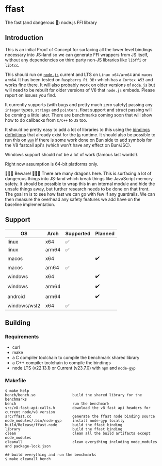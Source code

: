 # ffast

The fast (and dangerous 🐉) node.js FFI library

## Introduction

This is an initial Proof of Concept for surfacing all the lower level bindings
necessary into JS-land so we can generate FFI wrappers from JS itself, without
any dependencies on third party non-JS libraries like ```libffi``` or ```libtcc```.

This should run on [```node.js```](https://nodejs.org) current and LTS on ```Linux x64/arm64``` and ```macos arm64```. 
It has been tested on ```Raspberry Pi 3B+``` which has a ```Cortex A53``` and works fine there.
It will also probably work on older versions of ```node.js``` but will need to be 
rebuilt for older versions of V8 that ```node.js``` embeds. Please report on issues
you find.

It currently supports (with bugs and pretty much zero safety) passing any ```integer```
types, ```strings``` and ```pointers```. float support and struct passing will be coming a
little later. There are benchmarks coming soon that will show how to do callbacks
from ```C/C++``` to ```JS``` too.

It should be pretty easy to add a lot of libraries to this using the [bindings
definitions](https://github.com/just-js/lo/tree/main/lib) that already exist for the [lo](https://github.com/just-js/lo) runtime. It should also be possible to 
run this on [```Bun```](https://bun.sh) if there is some work done on Bun side to add symbols for the 
V8 fastcall api's (which won't have any effect on Bun/JSC).

Windows support should not be a lot of work (famous last words!).

Right now assumption is 64-bit platforms only.

🐉🐉🐉 Beware! 🐉🐉🐉 
There are many dragons here. This is surfacing a lot of dangerous things
into JS-land which break things like JavaScript memory safety. It should be possible
to wrap this in an internal module and hide the unsafe things away, but further
research needs to be done on that front. The goal rn is to see how fast we can go
with few if any guardrails. We can then measure the overhead any safety features
we add have on the baseline implementation.

## Support

| OS | Arch | Supported | Planned |
| --- | --- | --- | --- |
| linux | x64 | :white_check_mark: | |
| linux | arm64 | :white_check_mark: | |
| macos | x64 |  | :heavy_check_mark: |
| macos | arn64 | :white_check_mark: | |
| windows | x64 | | :heavy_check_mark: |
| windows | arm64 | | :heavy_check_mark: |
| android | arm64 | | :heavy_check_mark: |
| windows/wsl2 | x64 | :white_check_mark: | |

## Building

### Requirements

- curl
- make
- a C compiler toolchain to compile the benchmark shared library
- a C++ compiler toolchain to compile the bindings
- node LTS (v22.13.1) or Current (v23.7.0) with ```npm``` and ```node-gyp```

### Makefile

```shell
$ make help
bench/bench.so                 build the shared library for the benchmarks
bench                          run the benchmark
src/v8-fast-api-calls.h        download the v8 fast api headers for current node/v8 version
src/ffast.cc                   generate the ffast node binding source
node_modules/.bin/node-gyp     install node-gyp locally
build/Release/ffast.node       build the ffast binding
library                        build the ffast binding
clean                          clean all the build artifacts except node_modules
cleanall                       clean everything including node_modules and package-lock.json

## build everything and run the benchmarks
$ make cleanall bench
```